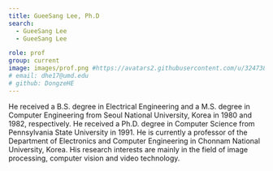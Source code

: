 ```yaml
---
title: GueeSang Lee, Ph.D
search:
  - GueeSang Lee
  - GueeSang Lee

role: prof
group: current
image: images/prof.png #https://avatars2.githubusercontent.com/u/32473855?s=460&u=3e2770f872817bc790c2c03acd41bfec7dfc72cb&v=4
# email: dhe17@umd.edu
# github: DongzeHE
---
```

 
He received a B.S. degree in Electrical Engineering and a M.S. degree in Computer Engineering from Seoul National University, Korea
in 1980 and 1982, respectively. He received a Ph.D. degree in Computer Science from Pennsylvania State University in 1991. He is currently a professor of the Department of Electronics and Computer Engineering in Chonnam National University, Korea. His research interests are mainly in the field of image processing, computer vision and video technology.

